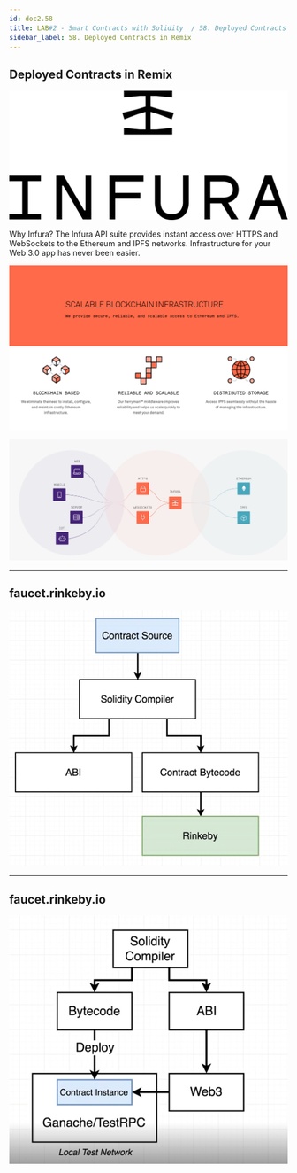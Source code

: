 ```yaml
---
id: doc2.58
title: LAB#2 - Smart Contracts with Solidity  / 58. Deployed Contracts in Remix
sidebar_label: 58. Deployed Contracts in Remix
---
```


## Deployed Contracts in Remix


![alt text](.\assets\Imagem52_1.svg)


Why Infura?
The Infura API suite provides instant access over HTTPS and WebSockets to the Ethereum and IPFS networks. Infrastructure for your Web 3.0 app has never been easier.


![alt text](.\assets\Imagem52_1.png)



![alt text](.\assets\Imagem52_1.jpg)


---

## faucet.rinkeby.io



![alt text](.\assets\Imagem37_2.jpg)


---

## faucet.rinkeby.io



![alt text](.\assets\Imagem37_3.jpg)
